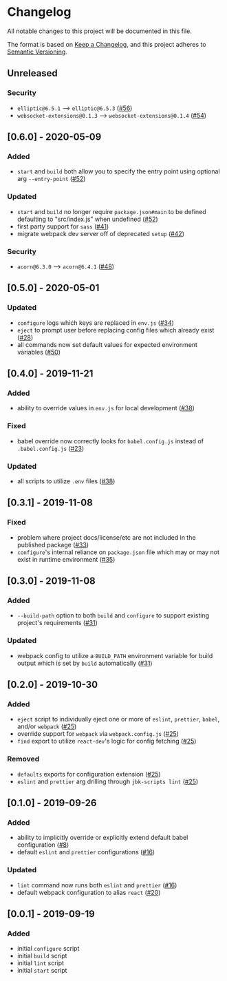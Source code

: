 # Changelog

All notable changes to this project will be documented in this file.

The format is based on [Keep a Changelog](https://keepachangelog.com/en/1.0.0/),
and this project adheres to [Semantic Versioning](https://semver.org/spec/v2.0.0.html).

## Unreleased

### Security

- `elliptic@6.5.1` --> `elliptic@6.5.3` ([#56](https://github.com/JBKLabs/react-dev/pull/56))
- `websocket-extensions@0.1.3` --> `websocket-extensions@0.1.4` ([#54](https://github.com/JBKLabs/react-dev/pull/54))

## [0.6.0] - 2020-05-09

### Added

- `start` and `build` both allow you to specify the entry point using optional arg `--entry-point` ([#52](https://github.com/JBKLabs/react-dev/issues/52))

### Updated

- `start` and `build` no longer require `package.json#main` to be defined defaulting to "src/index.js" when undefined ([#52](https://github.com/JBKLabs/react-dev/issues/52))
- first party support for `sass` ([#41](https://github.com/JBKLabs/react-dev/issues/41))
- migrate webpack dev server off of deprecated `setup` ([#42](https://github.com/JBKLabs/react-dev/issues/42))

### Security

- `acorn@6.3.0` --> `acorn@6.4.1` ([#48](https://github.com/JBKLabs/react-dev/pull/48))

## [0.5.0] - 2020-05-01

### Updated

- `configure` logs which keys are replaced in `env.js` ([#34](https://github.com/JBKLabs/react-dev/issues/34))
- `eject` to prompt user before replacing config files which already exist ([#28](https://github.com/JBKLabs/react-dev/issues/28))
- all commands now set default values for expected environment variables ([#50](https://github.com/JBKLabs/react-dev/issues/50))

## [0.4.0] - 2019-11-21

### Added

- ability to override values in `env.js` for local development ([#38](https://github.com/JBKLabs/react-dev/issues/38))

### Fixed

- babel override now correctly looks for `babel.config.js` instead of `.babel.config.js` ([#23](https://github.com/JBKLabs/react-dev/issues/23))

### Updated

- all scripts to utilize `.env` files ([#38](https://github.com/JBKLabs/react-dev/issues/38))

## [0.3.1] - 2019-11-08

### Fixed

- problem where project docs/license/etc are not included in the published package ([#33](https://github.com/JBKLabs/react-dev/issues/33))
- `configure`'s internal reliance on `package.json` file which may or may not exist in runtime environment ([#35](https://github.com/JBKLabs/react-dev/issues/35))

## [0.3.0] - 2019-11-08

### Added

- `--build-path` option to both `build` and `configure` to support existing project's requirements ([#31](https://github.com/JBKLabs/react-dev/issues/31))

### Updated

- webpack config to utilize a `BUILD_PATH` environment variable for build output which is set by `build` automatically ([#31](https://github.com/JBKLabs/react-dev/issues/31))

## [0.2.0] - 2019-10-30

### Added

- `eject` script to individually eject one or more of `eslint`, `prettier`, `babel`, and/or `webpack` ([#25](https://github.com/JBKLabs/react-dev/issues/25))
- override support for `webpack` via `webpack.config.js` ([#25](https://github.com/JBKLabs/react-dev/issues/25))
- `find` export to utilize `react-dev`'s logic for config fetching ([#25](https://github.com/JBKLabs/react-dev/issues/25))

### Removed

- `defaults` exports for configuration extension ([#25](https://github.com/JBKLabs/react-dev/issues/25))
- `eslint` and `prettier` arg drilling through `jbk-scripts lint` ([#25](https://github.com/JBKLabs/react-dev/issues/25))

## [0.1.0] - 2019-09-26

### Added

- ability to implicitly override or explicitly extend default babel configuration ([#8](https://github.com/JBKLabs/react-dev/issues/8))
- default `eslint` and `prettier` configurations ([#16](https://github.com/JBKLabs/react-dev/issues/16))

### Updated

- `lint` command now runs both `eslint` and `prettier` ([#16](https://github.com/JBKLabs/react-dev/issues/16))
- default webpack configuration to alias `react` ([#20](https://github.com/JBKLabs/react-dev/issues/20))

## [0.0.1] - 2019-09-19

### Added

- initial `configure` script
- initial `build` script
- initial `lint` script
- initial `start` script
